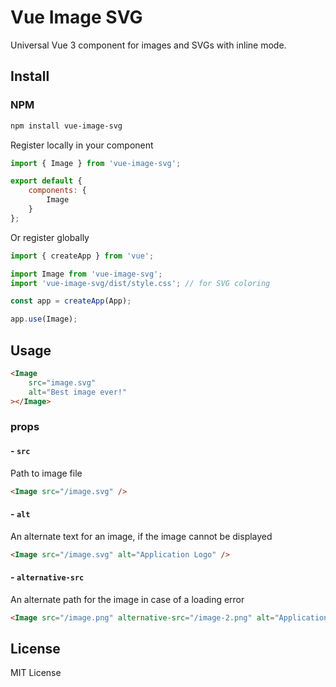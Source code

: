# Vue Image SVG

Universal Vue 3 component for images and SVGs with inline mode.

## Install

### NPM

```bash
npm install vue-image-svg
```

Register locally in your component
```js
import { Image } from 'vue-image-svg';

export default {
    components: {
        Image
    }
};
```

Or register globally
```js
import { createApp } from 'vue';

import Image from 'vue-image-svg';
import 'vue-image-svg/dist/style.css'; // for SVG coloring

const app = createApp(App);

app.use(Image);
```

## Usage

```html
<Image 
    src="image.svg" 
    alt="Best image ever!"
></Image>
``` 

### props
#### - `src`
Path to image file

```html
<Image src="/image.svg" />
```

#### - `alt`
An alternate text for an image, if the image cannot be displayed

```html
<Image src="/image.svg" alt="Application Logo" />
```

#### - `alternative-src`
An alternate path for the image in case of a loading error

```html
<Image src="/image.png" alternative-src="/image-2.png" alt="Application Logo" />
```

## License

MIT License
